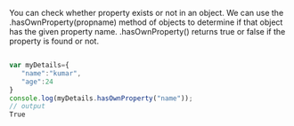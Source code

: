 
You can check whether property exists or not in an object. We can use the .hasOwnProperty(propname) method of objects to determine if that object has the given property name. .hasOwnProperty() returns true or false if the property is found or not.

```javascript

var myDetails={
   "name":"kumar",
   "age":24
}
console.log(myDetails.hasOwnProperty("name"));
// output 
True

```